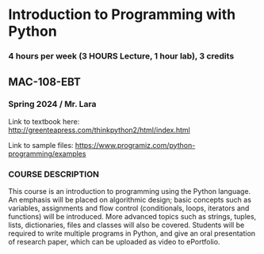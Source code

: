 # Introduction to Programming with Python
### 4 hours per week (3 HOURS Lecture, 1 hour lab), 3 credits
## MAC-108-EBT
### Spring 2024 / Mr. Lara 

Link to textbook here: http://greenteapress.com/thinkpython2/html/index.html

Link to sample files: https://www.programiz.com/python-programming/examples

### COURSE DESCRIPTION
This course is an introduction to programming using the Python language. An emphasis will be
placed on algorithmic design; basic concepts such as variables, assignments and flow control
(conditionals, loops, iterators and functions) will be introduced. More advanced topics such as
strings, tuples, lists, dictionaries, files and classes will also be covered. Students will be required
to write multiple programs in Python, and give an oral presentation of research paper, which can
be uploaded as video to ePortfolio. 

